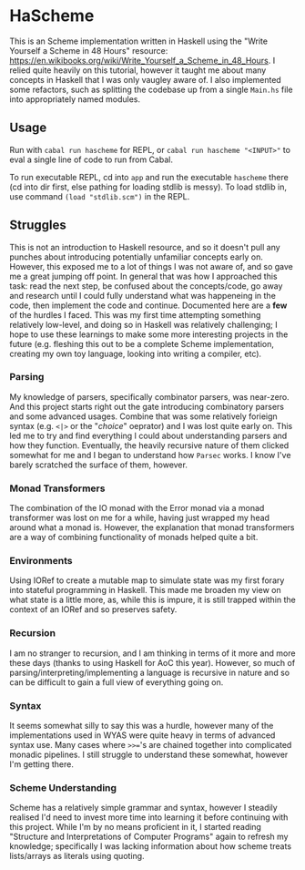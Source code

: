 # HaScheme

This is an Scheme implementation written in Haskell using the "Write Yourself a Scheme in 48 Hours" resource: https://en.wikibooks.org/wiki/Write_Yourself_a_Scheme_in_48_Hours. I relied quite heavily on this tutorial, however it taught me about many concepts in Haskell that I was only vaugley aware of. I also implemented some refactors, such as splitting the codebase up from a single `Main.hs` file into appropriately named modules.

## Usage

Run with `cabal run hascheme` for REPL, or `cabal run hascheme "<INPUT>"` to eval a single line of code to run from Cabal.

To run executable REPL, cd into `app` and run the executable `hascheme` there (cd into dir first, else pathing for loading stdlib is messy). To load stdlib in,
use command `(load "stdlib.scm")` in the REPL.

## Struggles

This is not an introduction to Haskell resource, and so it doesn't pull any punches about introducing potentially unfamiliar concepts early on. However, this exposed me to a lot of things I was not aware of, and so gave me a great jumping off point. In general that was how I approached this task: read the next step, be confused about the concepts/code, go away and research until I could fully understand what was happeneing in the code, then implement the code and continue. Documented here are a **few** of the hurdles I faced. This was my first time attempting something relatively low-level, and doing so in Haskell was relatively challenging; I hope to use these learnings to make some more interesting projects in the future (e.g. fleshing this out to be a complete Scheme implementation, creating my own toy language, looking into writing a compiler, etc).

### Parsing

My knowledge of parsers, specifically combinator parsers, was near-zero. And this project starts right out the gate introducing combinatory parsers and some advanced usages. Combine that was some relatively forieign syntax (e.g. `<|>` or the "_choice_" oeprator) and I was lost quite early on. This led me to try and find everything I could about understanding parsers and how they function. Eventually, the heavily recursive nature of them clicked somewhat for me and I began to understand how `Parsec` works. I know I've barely scratched the surface of them, however.

### Monad Transformers

The combination of the IO monad with the Error monad via a monad transformer was lost on me for a while, having just wrapped my head around what a monad is. However, the explanation that monad transformers are a way of combining functionality of monads helped quite a bit.

### Environments

Using IORef to create a mutable map to simulate state was my first forary into stateful programming in Haskell. This made me broaden my view on what state is a little more, as, while this is impure, it is still trapped within the context of an IORef and so preserves safety.

### Recursion

I am no stranger to recursion, and I am thinking in terms of it more and more these days (thanks to using Haskell for AoC this year). However, so much of parsing/interpreting/implementing a language is recursive in nature and so can be difficult to gain a full view of everything going on.

### Syntax

It seems somewhat silly to say this was a hurdle, however many of the implementations used in WYAS were quite heavy in terms of advanced syntax use. Many cases where `>>=`'s are chained together into complicated monadic pipelines. I still struggle to understand these somewhat, however I'm getting there.

### Scheme Understanding

Scheme has a relatively simple grammar and syntax, however I steadily realised I'd need to invest more time into learning it before continuing with this project. While I'm by no means proficient in it, I started reading "Structure and Interpretations of Computer Programs" again to refresh my knowledge; specifically I was lacking information about how scheme treats lists/arrays as literals using quoting.
